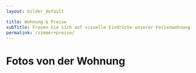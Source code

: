 ```yaml
---
layout: bilder_default

title: Wohnung & Preise
subTitle: Freuen Sie sich auf visuelle Eindrücke unserer Ferienwohnung Nussbaum in Merzig-Brotdorf
permalink: /zimmer+preise/
---
```


# Fotos von der Wohnung
